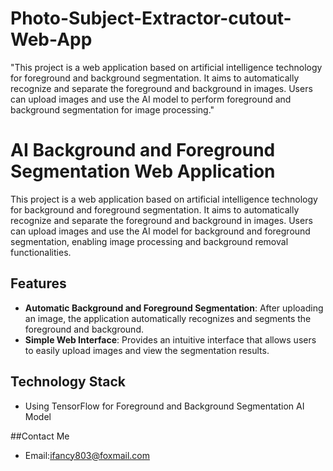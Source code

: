 # Photo-Subject-Extractor-cutout-Web-App
"This project is a web application based on artificial intelligence technology for foreground and background segmentation. It aims to automatically recognize and separate the foreground and background in images. Users can upload images and use the AI model to perform foreground and background segmentation for image processing."

# AI Background and Foreground Segmentation Web Application
This project is a web application based on artificial intelligence technology for background and foreground segmentation. It aims to automatically recognize and separate the foreground and background in images. Users can upload images and use the AI model for background and foreground segmentation, enabling image processing and background removal functionalities.

## Features
- **Automatic Background and Foreground Segmentation**: After uploading an image, the application automatically recognizes and segments the foreground and background.
- **Simple Web Interface**: Provides an intuitive interface that allows users to easily upload images and view the segmentation results.

## Technology Stack 
- Using TensorFlow for Foreground and Background Segmentation AI Model

##Contact Me
- Email:ifancy803@foxmail.com


